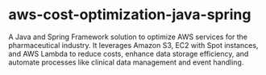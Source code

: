 # aws-cost-optimization-java-spring
A Java and Spring Framework solution to optimize AWS services for the pharmaceutical industry. It leverages Amazon S3, EC2 with Spot instances, and AWS Lambda to reduce costs, enhance data storage efficiency, and automate processes like clinical data management and event handling.
